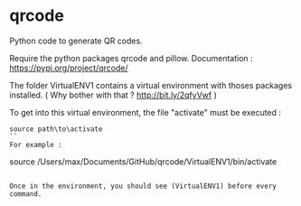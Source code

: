 # qrcode
Python code to generate QR codes.


Require the python packages qrcode and pillow.
Documentation : https://pypi.org/project/qrcode/

The folder VirtualENV1 contains a virtual environment with thoses packages installed. ( Why bother with that ? http://bit.ly/2qfyVwf )

To get into this virtual environment, the file "activate" must be executed : 
```
source path\to\activate
``
For example : 
```
source /Users/max/Documents/GitHub/qrcode/VirtualENV1/bin/activate 
```

Once in the environment, you should see (VirtualENV1) before every command.

